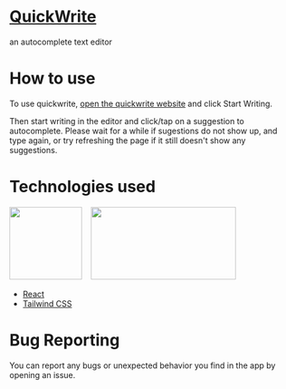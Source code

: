 # [QuickWrite](https://anuragsingh6.github.io/quickwrite)
an autocomplete text editor

# How to use
To use quickwrite, [open the quickwrite website](https://anuragsingh6.github.io/quickwrite) and click Start Writing.

Then start writing in the editor and click/tap on a suggestion to autocomplete.
Please wait for a while if sugestions do not show up, and type again, or try refreshing the page if it still doesn't show any suggestions.

# Technologies used
[<img src="https://upload.wikimedia.org/wikipedia/commons/a/a7/React-icon.svg" height="128px" width="128px">](https://github.com/facebook/react)&nbsp;&nbsp;&nbsp;&nbsp;[<img src="https://raw.githubusercontent.com/tailwindlabs/tailwindcss/HEAD/.github/logo-light.svg" height="128px" width="256px">](https://github.com/tailwindlabs/tailwindcss)
* [React](https://github.com/facebook/react)
* [Tailwind CSS](https://github.com/tailwindlabs/tailwindcss)

# Bug Reporting
You can report any bugs or unexpected behavior you find in the app by opening an issue.
